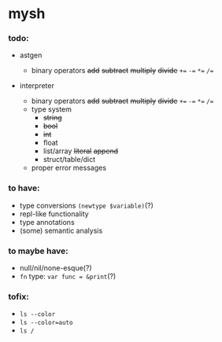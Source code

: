# mysh

### todo:

* astgen
  * binary operators ~~add~~ ~~subtract~~ ~~multiply~~ ~~divide~~ `+=` `-=` `*=` `/=`

* interpreter
  * binary operators ~~add~~ ~~subtract~~ ~~multiply~~ ~~divide~~ `+=` `-=` `*=` `/=`
  * type system
    * ~~string~~
    * ~~bool~~
    * ~~int~~
    * float
    * list/array ~~literal~~ ~~append~~
    * struct/table/dict
  * proper error messages

### to have:
 * type conversions `(newtype $variable)`(?)
 * repl-like functionality
 * type annotations
 * (some) semantic analysis

### to maybe have:
 * null/nil/none-esque(?)
 * `fn` type: `var func = &print`(?)

### tofix:
 * `ls --color`
 * `ls --color=auto`
 * `ls /`
